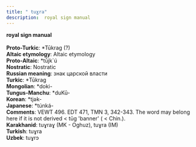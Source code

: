 ```yaml
---
title: " tuɣra"
description:  royal sign manual
---
```

<p data-pagefind-weight="0.5">
<strong> royal sign manual</strong><br><br>
<strong>Proto-Turkic</strong>:  *Tūkrag (?)<br>
<strong>Altaic etymology</strong>:  Altaic etymology<br>
<strong> Proto-Altaic</strong>:  *tū́jk`ú<br>
<strong>Nostratic</strong>:  Nostratic<br>
<strong>Russian meaning</strong>:  знак царской власти<br>
<strong>Turkic</strong>:  *Tūkrag<br>
<strong>Mongolian</strong>:  *doki-<br>
<strong>Tungus-Manchu</strong>:  *duKū-<br>
<strong>Korean</strong>:  *tjǝk-<br>
<strong>Japanese</strong>:  *túnká-<br>
<strong>Comments</strong>:  VEWT 496. EDT 471, TMN 3, 342-343. The word may belong here if it is not derived < tūg 'banner' ( < Chin.).<br>
<strong>Karakhanid</strong>:  tuɣraɣ (MK - Oghuz), tuɣra (IM)<br>
<strong>Turkish</strong>:  tuɣra<br>
<strong>Uzbek</strong>:  tuɣrɔ<br>

</p>
